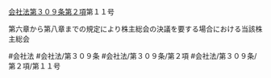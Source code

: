 [会社法第３０９条第２項](会社法＿＿＿＿第３０９条第２項)第１１号

第六章から第八章までの規定により株主総会の決議を要する場合における当該株主総会


#会社法
#会社法/第３０９条
#会社法/第３０９条/第２項
#会社法/第３０９条/第２項/第１１号
